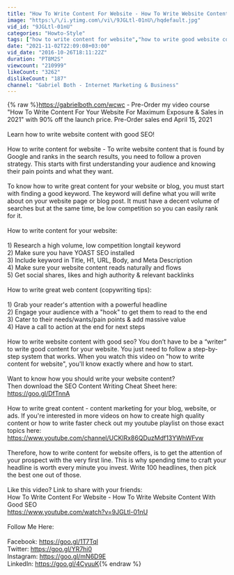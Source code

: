 ```yaml
---
title: "How To Write Content For Website - How To Write Website Content With Good SEO"
image: "https:\/\/i.ytimg.com\/vi\/9JGLtl-01nU\/hqdefault.jpg"
vid_id: "9JGLtl-01nU"
categories: "Howto-Style"
tags: ["how to write content for website","how to write good website content","how to write unique content for blog"]
date: "2021-11-02T22:09:08+03:00"
vid_date: "2016-10-26T18:11:22Z"
duration: "PT8M2S"
viewcount: "210999"
likeCount: "3262"
dislikeCount: "187"
channel: "Gabriel Both - Internet Marketing & Business"
---
```

{% raw %}<a rel="nofollow" target="blank" href="https://gabrielboth.com/wcwc">https://gabrielboth.com/wcwc</a> - Pre-Order my video course &quot;How To Write Content For Your Website For Maximum Exposure &amp; Sales in 2021&quot; with 90% off the launch price. Pre-Order sales end April 15, 2021<br /><br />Learn how to write website content with good SEO!<br /><br />How to write content for website - To write website content that is found by Google and ranks in the search results, you need to follow a proven strategy. This starts with first understanding your audience and knowing their pain points and what they want.<br /><br />To know how to write great content for your website or blog, you must start with finding a good keyword. The keyword will define what you will write about on your website page or blog post. It must have a decent volume of searches but at the same time, be low competition so you can easily rank for it.<br /><br />How to write content for your website:<br /><br />1) Research a high volume, low competition longtail keyword<br />2) Make sure you have YOAST SEO installed<br />3) Include keyword in Title, H1, URL, Body, and Meta Description<br />4) Make sure your website content reads naturally and flows<br />5) Get social shares, likes and high authority &amp; relevant backlinks<br /><br />How to write great web content (copywriting tips):<br /><br />1) Grab your reader's attention with a powerful headline<br />2) Engage your audience with a &quot;hook&quot; to get them to read to the end<br />3) Cater to their needs/wants/pain points &amp; add massive value<br />4) Have a call to action at the end for next steps<br /><br />How to write website content with good seo? You don’t have to be a “writer” to write good content for your website. You just need to follow a step-by-step system that works. When you watch this video on &quot;how to write content for website&quot;, you'll know exactly where and how to start.<br /><br />Want to know how you should write your website content?<br />Then download the SEO Content Writing Cheat Sheet here:<br /><a rel="nofollow" target="blank" href="https://goo.gl/DfTnnA">https://goo.gl/DfTnnA</a><br /><br />How to write great content - content marketing for your blog, website, or ads. If you're interested in more videos on how to create high quality content or how to write faster check out my youtube playlist on those exact topics here:<br /><a rel="nofollow" target="blank" href="https://www.youtube.com/channel/UCKlRx86QDuzMdf13YWhWFvw">https://www.youtube.com/channel/UCKlRx86QDuzMdf13YWhWFvw</a><br /><br />Therefore, how to write content for website offers, is to get the attention of your prospect with the very first line. This is why spending time to craft your headline is worth every minute you invest. Write 100 headlines, then pick the best one out of those.<br /><br />Like this video? Link to share with your friends:<br />How To Write Content For Website - How To Write Website Content With Good SEO<br /><a rel="nofollow" target="blank" href="https://www.youtube.com/watch?v=9JGLtl-01nU">https://www.youtube.com/watch?v=9JGLtl-01nU</a><br /><br />Follow Me Here:<br /><br />Facebook: <a rel="nofollow" target="blank" href="https://goo.gl/1T7Tql">https://goo.gl/1T7Tql</a><br />Twitter: <a rel="nofollow" target="blank" href="https://goo.gl/YR7hi0">https://goo.gl/YR7hi0</a><br />Instagram: <a rel="nofollow" target="blank" href="https://goo.gl/mN6D9E">https://goo.gl/mN6D9E</a><br />LinkedIn: <a rel="nofollow" target="blank" href="https://goo.gl/4CyuuK">https://goo.gl/4CyuuK</a>{% endraw %}
